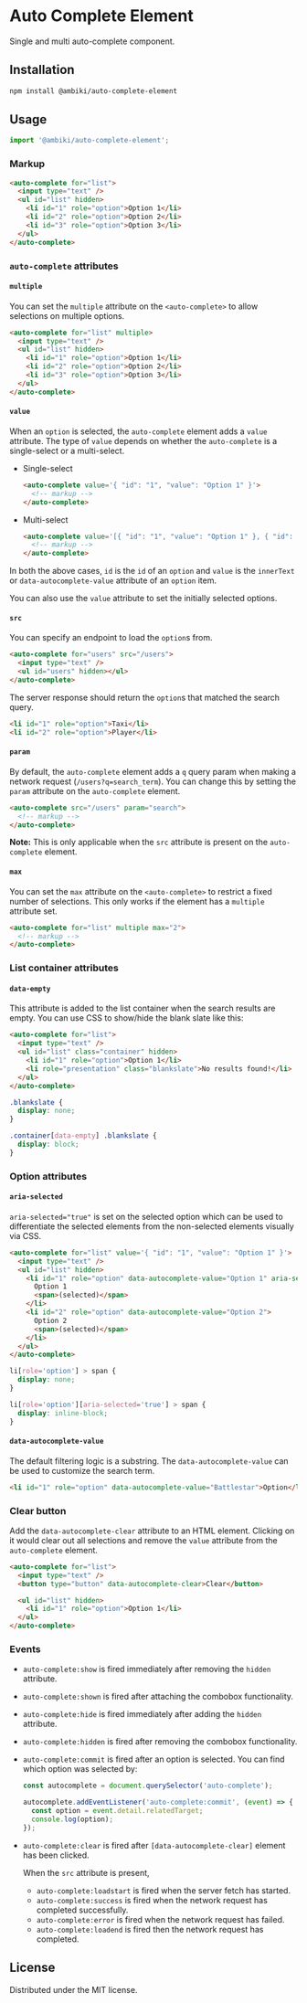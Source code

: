 # Auto Complete Element

Single and multi auto-complete component.

## Installation

```bash
npm install @ambiki/auto-complete-element
```

## Usage

```js
import '@ambiki/auto-complete-element';
```

### Markup

```html
<auto-complete for="list">
  <input type="text" />
  <ul id="list" hidden>
    <li id="1" role="option">Option 1</li>
    <li id="2" role="option">Option 2</li>
    <li id="3" role="option">Option 3</li>
  </ul>
</auto-complete>
```

### `auto-complete` attributes

#### `multiple`

You can set the `multiple` attribute on the `<auto-complete>` to allow selections on multiple options.

```html
<auto-complete for="list" multiple>
  <input type="text" />
  <ul id="list" hidden>
    <li id="1" role="option">Option 1</li>
    <li id="2" role="option">Option 2</li>
    <li id="3" role="option">Option 3</li>
  </ul>
</auto-complete>
```

#### `value`

When an `option` is selected, the `auto-complete` element adds a `value` attribute. The type of `value` depends on
whether the `auto-complete` is a single-select or a multi-select.

- Single-select

  ```html
  <auto-complete value='{ "id": "1", "value": "Option 1" }'>
    <!-- markup -->
  </auto-complete>
  ```

- Multi-select

  ```html
  <auto-complete value='[{ "id": "1", "value": "Option 1" }, { "id": "2", "value": "Option 2" }]'>
    <!-- markup -->
  </auto-complete>
  ```

In both the above cases, `id` is the `id` of an `option` and `value` is the `innerText` or `data-autocomplete-value`
attribute of an `option` item.

You can also use the `value` attribute to set the initially selected options.

#### `src`

You can specify an endpoint to load the `option`s from.

```html
<auto-complete for="users" src="/users">
  <input type="text" />
  <ul id="users" hidden></ul>
</auto-complete>
```

The server response should return the `option`s that matched the search query.

```html
<li id="1" role="option">Taxi</li>
<li id="2" role="option">Player</li>
```

#### `param`

By default, the `auto-complete` element adds a `q` query param when making a network request (`/users?q=search_term`).
You can change this by setting the `param` attribute on the `auto-complete` element.

```html
<auto-complete src="/users" param="search">
  <!-- markup -->
</auto-complete>
```

**Note:** This is only applicable when the `src` attribute is present on the `auto-complete` element.

#### `max`

You can set the `max` attribute on the `<auto-complete>` to restrict a fixed number of selections. This only works if
the element has a `multiple` attribute set.

```html
<auto-complete for="list" multiple max="2">
  <!-- markup -->
</auto-complete>
```

### List container attributes

#### `data-empty`

This attribute is added to the list container when the search results are empty. You can use CSS to show/hide the
blank slate like this:

```html
<auto-complete for="list">
  <input type="text" />
  <ul id="list" class="container" hidden>
    <li id="1" role="option">Option 1</li>
    <li role="presentation" class="blankslate">No results found!</li>
  </ul>
</auto-complete>
```

```css
.blankslate {
  display: none;
}

.container[data-empty] .blankslate {
  display: block;
}
```

### Option attributes

#### `aria-selected`

`aria-selected="true"` is set on the selected option which can be used to differentiate the selected elements from the
non-selected elements visually via CSS.

```html
<auto-complete for="list" value='{ "id": "1", "value": "Option 1" }'>
  <input type="text" />
  <ul id="list" hidden>
    <li id="1" role="option" data-autocomplete-value="Option 1" aria-selected="true">
      Option 1
      <span>(selected)</span>
    </li>
    <li id="2" role="option" data-autocomplete-value="Option 2">
      Option 2
      <span>(selected)</span>
    </li>
  </ul>
</auto-complete>
```

```css
li[role='option'] > span {
  display: none;
}

li[role='option'][aria-selected='true'] > span {
  display: inline-block;
}
```

#### `data-autocomplete-value`

The default filtering logic is a substring. The `data-autocomplete-value` can be used to customize the search term.

```html
<li id="1" role="option" data-autocomplete-value="Battlestar">Option</li>
```

### Clear button

Add the `data-autocomplete-clear` attribute to an HTML element. Clicking on it would clear out all selections and remove
the `value` attribute from the `auto-complete` element.

```html
<auto-complete for="list">
  <input type="text" />
  <button type="button" data-autocomplete-clear>Clear</button>

  <ul id="list" hidden>
    <li id="1" role="option">Option 1</li>
  </ul>
</auto-complete>
```

### Events

- `auto-complete:show` is fired immediately after removing the `hidden` attribute.
- `auto-complete:shown` is fired after attaching the combobox functionality.
- `auto-complete:hide` is fired immediately after adding the `hidden` attribute.
- `auto-complete:hidden` is fired after removing the combobox functionality.
- `auto-complete:commit` is fired after an option is selected. You can find which option was selected by:

  ```js
  const autocomplete = document.querySelector('auto-complete');

  autocomplete.addEventListener('auto-complete:commit', (event) => {
    const option = event.detail.relatedTarget;
    console.log(option);
  });
  ```

- `auto-complete:clear` is fired after `[data-autocomplete-clear]` element has been clicked.

  When the `src` attribute is present,

  - `auto-complete:loadstart` is fired when the server fetch has started.
  - `auto-complete:success` is fired when the network request has completed successfully.
  - `auto-complete:error` is fired when the network request has failed.
  - `auto-complete:loadend` is fired then the network request has completed.

## License

Distributed under the MIT license.
